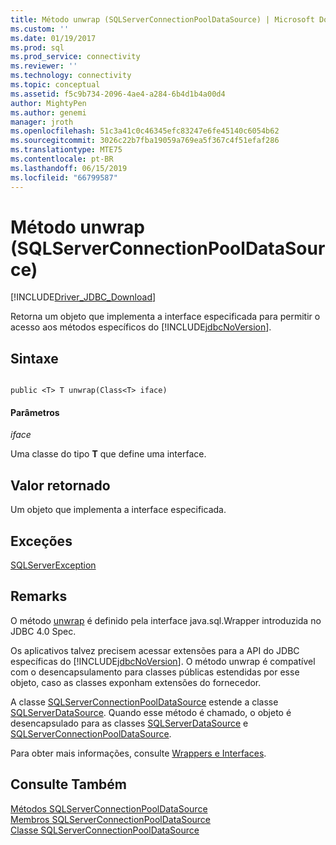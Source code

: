 ```yaml
---
title: Método unwrap (SQLServerConnectionPoolDataSource) | Microsoft Docs
ms.custom: ''
ms.date: 01/19/2017
ms.prod: sql
ms.prod_service: connectivity
ms.reviewer: ''
ms.technology: connectivity
ms.topic: conceptual
ms.assetid: f5c9b734-2096-4ae4-a284-6b4d1b4a00d4
author: MightyPen
ms.author: genemi
manager: jroth
ms.openlocfilehash: 51c3a41c0c46345efc83247e6fe45140c6054b62
ms.sourcegitcommit: 3026c22b7fba19059a769ea5f367c4f51efaf286
ms.translationtype: MTE75
ms.contentlocale: pt-BR
ms.lasthandoff: 06/15/2019
ms.locfileid: "66799587"
---
```

# <a name="unwrap-method-sqlserverconnectionpooldatasource"></a>Método unwrap (SQLServerConnectionPoolDataSource)
[!INCLUDE[Driver_JDBC_Download](../../../includes/driver_jdbc_download.md)]

  Retorna um objeto que implementa a interface especificada para permitir o acesso aos métodos específicos do [!INCLUDE[jdbcNoVersion](../../../includes/jdbcnoversion_md.md)].  
  
## <a name="syntax"></a>Sintaxe  
  
```  
  
public <T> T unwrap(Class<T> iface)  
```  
  
#### <a name="parameters"></a>Parâmetros  
 *iface*  
  
 Uma classe do tipo **T** que define uma interface.  
  
## <a name="return-value"></a>Valor retornado  
 Um objeto que implementa a interface especificada.  
  
## <a name="exceptions"></a>Exceções  
 [SQLServerException](../../../connect/jdbc/reference/sqlserverexception-class.md)  
  
## <a name="remarks"></a>Remarks  
 O método [unwrap](../../../connect/jdbc/reference/unwrap-method-sqlserverconnectionpooldatasource.md) é definido pela interface java.sql.Wrapper introduzida no JDBC 4.0 Spec.  
  
 Os aplicativos talvez precisem acessar extensões para a API do JDBC específicas do [!INCLUDE[jdbcNoVersion](../../../includes/jdbcnoversion_md.md)]. O método unwrap é compatível com o desencapsulamento para classes públicas estendidas por esse objeto, caso as classes exponham extensões do fornecedor.  
  
 A classe [SQLServerConnectionPoolDataSource](../../../connect/jdbc/reference/sqlserverconnectionpooldatasource-class.md) estende a classe [SQLServerDataSource](../../../connect/jdbc/reference/sqlserverdatasource-class.md). Quando esse método é chamado, o objeto é desencapsulado para as classes [SQLServerDataSource](../../../connect/jdbc/reference/sqlserverdatasource-class.md) e [SQLServerConnectionPoolDataSource](../../../connect/jdbc/reference/sqlserverconnectionpooldatasource-class.md).  
  
 Para obter mais informações, consulte [Wrappers e Interfaces](../../../connect/jdbc/wrappers-and-interfaces.md).  
  
## <a name="see-also"></a>Consulte Também  
 [Métodos SQLServerConnectionPoolDataSource](../../../connect/jdbc/reference/sqlserverconnectionpooldatasource-methods.md)   
 [Membros SQLServerConnectionPoolDataSource](../../../connect/jdbc/reference/sqlserverconnectionpooldatasource-members.md)   
 [Classe SQLServerConnectionPoolDataSource](../../../connect/jdbc/reference/sqlserverconnectionpooldatasource-class.md)  
  
  
